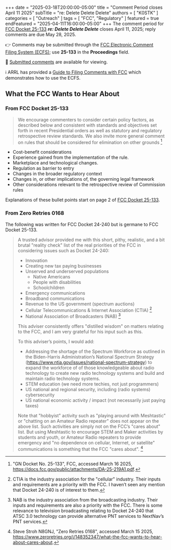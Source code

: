 +++
date = "2025-03-18T20:00:00-05:00"
title = "Comment Period closes April 11 2025"
subTitle = "re: Delete Delete Delete"
authors = [ "K0STK" ]
categories = [ "Outreach" ]
tags = [ "FCC", "Regulatory" ]
featured = true 
endFeatured = "2025-04-11T16:00:00-05:00"
+++
The comment period for [FCC Docket 25-133][25-133] ***re: Delete Delete
Delete*** closes April 11, 2025; reply comments are due May 28, 2025.

:point_right: Comments may be submitted through the
[FCC  Electronic Comment Filing System \(ECFS\)][ecfs];
use **25-133** in the **Proceedings** field.
<!--more-->

:eyes: [Submitted comments][submitted] are available for viewing.

:information_source: ARRL has provided a [Guide to Filing Comments with
FCC][guide] which demonstrates how to use the ECFS.

[25-133]: https://docs.fcc.gov/public/attachments/DA-25-219A1.pdf
[ecfs]: https://www.fcc.gov/ecfs/filings/express
[guide]: https://www.arrl.org/arrl-guide-to-filing-comments-with-fcc
[submitted]: https://www.fcc.gov/ecfs/search/search-filings/results?q=(proceedings.name:(%2225-133%22))

## What the FCC Wants to Hear About

### From FCC Docket 25-133 

>We encourage commenters to consider certain policy factors, as
>described below and consistent with standards and objectives set forth
>in recent Presidential orders as well as statutory and regulatory
>retrospective review standards. We also invite more general comment on
>rules that should be considered for elimination on other grounds [^2]

* Cost-benefit considerations
* Experience gained from the implementation of the rule.
* Marketplace and technological changes.
* Regulation as barrier to entry
* Changes in the broader regulatory context
* Changes in, or other implications of, the governing legal framework
* Other considerations relevant to the retrospective review of
Commission rules

Explanations of these bullet points start on page 2 of [FCC Docket
25-133][25-133].

[^2]: "GN Docket No. 25-133", FCC, accessed March 16 2025, https://docs.fcc.gov/public/attachments/DA-25-219A1.pdf.

### From Zero Retries 0168

The following was written for FCC Docket 24-240 but is germane to FCC
Docket 25-133.

>A trusted advisor provided me with this short, pithy, realistic, and a
>bit brutal "reality check" list of the real priorities of the FCC in
>considering issues such as Docket 24-240:
>
>* Innovation
>* Creating new tax paying businesses
>* Unserved and underserved populations
>    * Native Americans
>    * People with disabilities
>    * Schoolchildren
>* Emergency communications
>* Broadband communications
>* Revenue to the US government (spectrum auctions)
>* Cellular Telecommunications & Internet Association (CTIA) [^4]
>* National Association of Broadcasters (NAB) [^5]
>
>This adviser consistently offers "distilled wisdom" on matters
>relating to the FCC, and I am very grateful for his input such as this.
>
>To this adviser’s points, I would add:
>
>* Addressing the shortage of the Spectrum Workforce as outlined
>in the Biden-Harris Administration’s National Spectrum Strategy
>(https://www.ntia.gov/issues/national-spectrum-strategy) to expand the
>workforce of of those knowledgeable about radio technology to create
>new radio technology systems and build and maintain radio technology
>systems.
>* STEM education (we need more techies, not just programmers)
>* US national and regional security, including (radio systems)
>cybersecurity
>* US national economic activity / impact (not necessarily just paying
>taxes)
>
>Note that "hobbyist" activity such as "playing around with
>Meshtastic" or "chatting on an Amateur Radio repeater" does not
>appear on the above list. Such activities are simply not on the FCC’s
>"cares about" list. But using Meshtastic to encourage STEM and Maker
>activities by students and youth, or Amateur Radio repeaters to provide
>emergency and "no dependence on cellular, Internet, or satellite"
>communications is something that the FCC "cares about". [^1]

[^1]: Steve Stroh N8GNJ, "Zero Retries 0168", accessed March 15 2025, https://www.zeroretries.org/i/148352347/what-the-fcc-wants-to-hear-about-cares-about.

[^4]: CTIA is the industry association for the "cellular" industry. Their inputs and requirements are a priority with the FCC. I haven’t seen any mention that Docket 24-240 is of interest to them.

[^5]: NAB is the industry association from the broadcasting industry. Their inputs and requirements are also a priority with the FCC. There is some relevance to television broadcasting relating to Docket 24-240 that ATSC 3.0 technology can provide alternative PNT services to NextNav’s PNT services.
